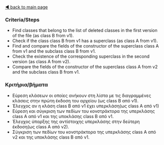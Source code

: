[◀️ back to main page](../../README.md)

### Criteria/Steps

- Find classes that belong to the list of deleted classes in the first version of the file (as class B from v1).
- Check if the class class B from v1 has a superclass (as class A from v1).
- Find and compare the fields of the constructor of the superclass class A from v1 and the subclass class B from v1.
- Check the existence of the corresponding superclass in the second version (as class A from v2).
- Compare the fields of the constructor of the superclass class A from v2 and the subclass class B from v1.

### Κριτήρια/βήματα

- Εύρεση κλάσεων οι οποίες ανήκουν στη λίστα με τις διαγραμμένες κλάσεις στην πρώτη έκδοση του αρχείου (ως class B από ν1).
- Έλεγχος αν η κλάση class B από ν1 έχει υπερκλάση(ως class Α από ν1)
- Εύρεση και σύγκριση των πεδίων του κονστράκτορα της υπερκλάσης class A από ν1 και της υποκλάσης class B από ν1. 
- Έλεγχος ύπαρξης της αντίστοιχης υπερκλάσης στην δεύτερη έκδοση(ως class Α από ν2).
- Σύγκριση των πεδίων του κονστράκτορα της υπερκλάσης class A από ν2 και της  υποκλάσης class B από ν1.

